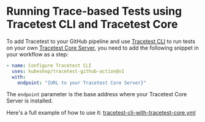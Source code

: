 # Running Trace-based Tests using Tracetest CLI and Tracetest Core

To add Tracetest to your GitHub pipeline and use [Tracetest CLI](https://docs.tracetest.io/cli/cli-installation-reference) to run tests on your own [Tracetest Core Server](https://docs.tracetest.io/core/getting-started/installation#install-the-tracetest-server), you need to add the following snippet in your workflow as a step:

```yaml
- name: Configure Tracetest CLI
  uses: kubeshop/tracetest-github-action@v1
  with:
    endpoint: "{URL to your Tracetest Core Server}"
```

The `endpoint` parameter is the base address where your Tracetest Core Server is installed.

Here's a full example of how to use it: [tracetest-cli-with-tracetest-core.yml](./tracetest-cli-with-tracetest-core.yml)
